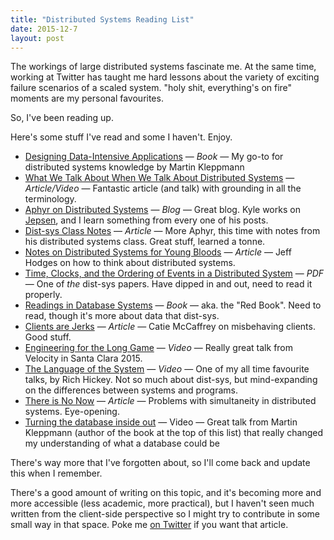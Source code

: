 ```yaml
---
title: "Distributed Systems Reading List"
date: 2015-12-7
layout: post
---
```


The workings of large distributed systems fascinate me. At the same time, working at Twitter has taught me hard lessons about the variety of exciting failure scenarios of a scaled system. "holy shit, everything's on fire" moments are my personal favourites.

So, I've been reading up.

Here's some stuff I've read and some I haven't. Enjoy.

- [Designing Data-Intensive Applications](https://dataintensive.net/) — _Book_ — My go-to for distributed systems knowledge by Martin Kleppmann
- [What We Talk About When We Talk About Distributed Systems](http://videlalvaro.github.io/2015/12/learning-about-distributed-systems.html) — _Article/Video_ — Fantastic article (and talk) with grounding in all the terminology.
- [Aphyr on Distributed Systems](https://aphyr.com/tags/Distributed-Systems) — _Blog_ — Great blog. Kyle works on [Jepsen](https://github.com/aphyr/jepsen), and I learn something from every one of his posts.
- [Dist-sys Class Notes](https://github.com/aphyr/distsys-class) — _Article_ — More Aphyr, this time with notes from his distributed systems class. Great stuff, learned a tonne.
- [Notes on Distributed Systems for Young Bloods](http://www.somethingsimilar.com/2013/01/14/notes-on-distributed-systems-for-young-bloods/) — _Article_ — Jeff Hodges on how to think about distributed systems.
- [Time, Clocks, and the Ordering of Events in a Distributed System](http://research.microsoft.com/en-us/um/people/lamport/pubs/time-clocks.pdf) — _PDF_ — One of _the_ dist-sys papers. Have dipped in and out, need to read it properly.
- [Readings in Database Systems](http://www.redbook.io) — _Book_ — aka. the "Red Book". Need to read, though it's more about data that dist-sys.
- [Clients are Jerks](http://caitiem.com/2015/06/23/clients-are-jerks-aka-how-halo-4-dosed-the-services-at-launch-how-we-survived/) — _Article_ — Catie McCaffrey on misbehaving clients. Good stuff.
- [Engineering for the Long Game](https://www.youtube.com/watch?v=p0jGmgIrf_M&list=PL055Epbe6d5Y86GSg3nhUH3o_v62FGpCI&feature=youtu.be&app=desktop) — _Video_ — Really great talk from Velocity in Santa Clara 2015.
- [The Language of the System](https://www.youtube.com/watch?v=ROor6_NGIWU) — _Video_ — One of my all time favourite talks, by Rich Hickey. Not so much about dist-sys, but mind-expanding on the differences between systems and programs.
- [There is No Now](http://queue.acm.org/detail.cfm?id=2745385) — _Article_ — Problems with simultaneity in distributed systems. Eye-opening.
- [Turning the database inside out](https://www.youtube.com/watch?v=fU9hR3kiOK0) — Video — Great talk from Martin Kleppmann (author of the book at the top of this list) that really changed my understanding of what a database could be

There's way more that I've forgotten about, so I'll come back and update this when I remember.

There's a good amount of writing on this topic, and it's becoming more and more accessible (less academic, more practical), but I haven't seen much written from the client-side perspective so I might try to contribute in some small way in that space. Poke me [on Twitter](https://twitter.com/tgvashworth) if you want that article.
